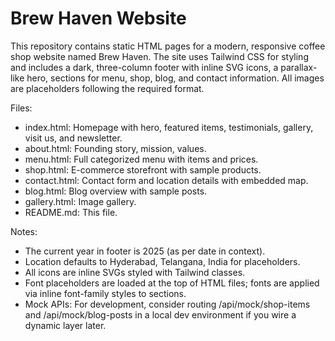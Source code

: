 # Brew Haven Website

This repository contains static HTML pages for a modern, responsive coffee shop website named Brew Haven. The site uses Tailwind CSS for styling and includes a dark, three-column footer with inline SVG icons, a parallax-like hero, sections for menu, shop, blog, and contact information. All images are placeholders following the required format.

Files:
- index.html: Homepage with hero, featured items, testimonials, gallery, visit us, and newsletter.
- about.html: Founding story, mission, values.
- menu.html: Full categorized menu with items and prices.
- shop.html: E-commerce storefront with sample products.
- contact.html: Contact form and location details with embedded map.
- blog.html: Blog overview with sample posts.
- gallery.html: Image gallery.
- README.md: This file.

Notes:
- The current year in footer is 2025 (as per date in context).
- Location defaults to Hyderabad, Telangana, India for placeholders.
- All icons are inline SVGs styled with Tailwind classes.
- Font placeholders are loaded at the top of HTML files; fonts are applied via inline font-family styles to sections.
- Mock APIs: For development, consider routing /api/mock/shop-items and /api/mock/blog-posts in a local dev environment if you wire a dynamic layer later.